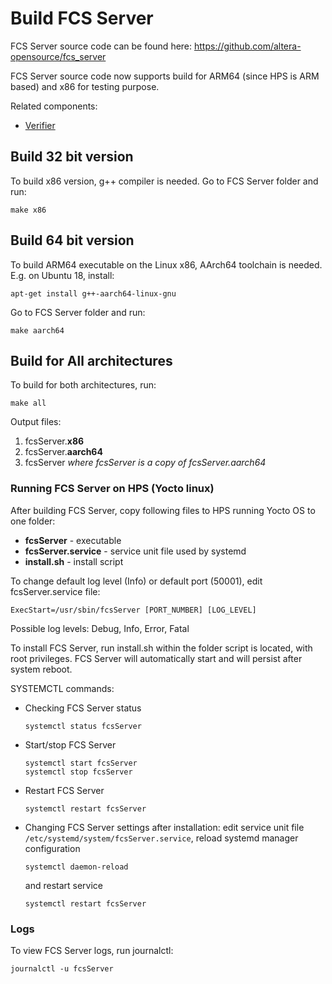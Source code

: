 # Build FCS Server

FCS Server source code can be found here: https://github.com/altera-opensource/fcs_server

FCS Server source code now supports build for ARM64 (since HPS is ARM based) and x86 for testing purpose.

Related components:
- [Verifier](https://github.com/altera-opensource/verifier)

## Build 32 bit version

To build x86 version, g++ compiler is needed. Go to FCS Server folder and run:

```
make x86
```

## Build 64 bit version

To build ARM64 executable on the Linux x86, AArch64 toolchain is needed. E.g. on Ubuntu 18, install:

```
apt-get install g++-aarch64-linux-gnu
```

Go to FCS Server folder and run:

```
make aarch64
```

## Build for All architectures

To build for both architectures, run:

```
make all
```

Output files:

1. fcsServer.**x86**
1. fcsServer.**aarch64**
1. fcsServer _where fcsServer is a copy of fcsServer.aarch64_

### Running FCS Server on HPS (Yocto linux)

After building FCS Server, copy following files to HPS running Yocto OS to one folder:

- **fcsServer** - executable
- **fcsServer.service** - service unit file used by systemd
- **install.sh** - install script

To change default log level (Info) or default port (50001), edit fcsServer.service file:

```
ExecStart=/usr/sbin/fcsServer [PORT_NUMBER] [LOG_LEVEL]
```

Possible log levels: Debug, Info, Error, Fatal

To install FCS Server, run install.sh within the folder script is located, with root privileges. FCS Server will
automatically start and will persist after system reboot.

SYSTEMCTL commands:

- Checking FCS Server status
  ```
  systemctl status fcsServer
  ```
- Start/stop FCS Server
  ```
  systemctl start fcsServer
  systemctl stop fcsServer
  ```

- Restart FCS Server
  ```
  systemctl restart fcsServer
  ```
- Changing FCS Server settings after installation: edit service unit file `/etc/systemd/system/fcsServer.service`,
  reload systemd manager configuration
  ```
  systemctl daemon-reload
  ```
  and restart service
    ```
    systemctl restart fcsServer
    ```

### Logs

To view FCS Server logs, run journalctl:

```
journalctl -u fcsServer
```
